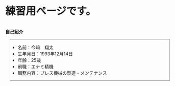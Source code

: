 </head>
<body>
<div style="font-size:24pt"><b>練習用ページです。</b></div>
</body>
<br>
<br>
<b>自己紹介</b>
<div style="width:500px; border:1px solid gray; margin:1em">
<ul style="list-style:disc">
	<li>名前：今﨑　翔太</li>
	<li>生年月日：1993年12月14日</li>
	<li>年齢：25歳</li>
	<li>前職：エナミ精機</li>
	<li>職務内容：プレス機械の製造・メンテナンス</li>
</div>
</html>
